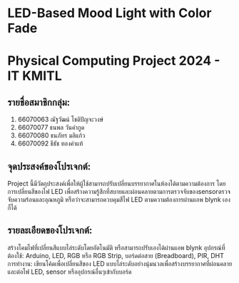 # LED-Based Mood Light with Color Fade
# Physical Computing Project 2024 - IT KMITL

## รายชื่อสมาชิกกลุ่ม:
1. 66070063 ณัฐวัฒน์ โชติปัญจะวงษ์
2. 66070077 ธนพล วันคำกูด
3. 66070080 ธนภัทร มลิแก้ว
4. 66070092 ธีธัช ทองคำแท้

## จุดประสงค์ของโปรเจกต์:
Project นี้มีวัตถุประสงค์เพื่อให้ผู้ใช้สามารถปรับเปลี่ยนบรรยากาศในห้องได้ตามความต้องการ โดยการเปลี่ยนสีของไฟ LED เพื่อสร้างความรู้สึกที่สบายและผ่อนคลายตามการตรวจจับของsensorตรวจจับความร้อนและอุณหภูมิ หรือว่าจะสามารถควบคุมสีไฟ LED ตามความต้องการผ่านแอพ blynk เองก็ได้

## รายละเอียดของโปรเจกต์:
สร้างโคมไฟที่เปลี่ยนสีแบบไล่ระดับโดยอัตโนมัติ หรือสามารถปรับเองได้ผ่านแอพ blynk
อุปกรณ์ที่ต้องใช้: Arduino, LED, RGB หรือ RGB Strip, บอร์ดต่อสาย (Breadboard), PIR, DHT
การทำงาน: เขียนโค้ดเพื่อเปลี่ยนสีของ LED แบบไล่ระดับอย่างนุ่มนวลเพื่อสร้างบรรยากาศที่ผ่อนคลาย และต่อไฟ LED, sensor หรืออุปกรณ์อื่นๆเข้ากับบอร์ด
